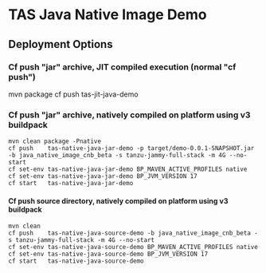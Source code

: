 # TAS Java Native Image Demo

## Deployment Options

### Cf push "jar" archive, JIT compiled execution (normal "cf push")
mvn package
cf push tas-jit-java-demo

### Cf push "jar" archive, natively compiled on platform using v3 buildpack
```
mvn clean package -Pnative
cf push    tas-native-java-jar-demo -p target/demo-0.0.1-SNAPSHOT.jar -b java_native_image_cnb_beta -s tanzu-jammy-full-stack -m 4G --no-start
cf set-env tas-native-java-jar-demo BP_MAVEN_ACTIVE_PROFILES native
cf set-env tas-native-java-jar-demo BP_JVM_VERSION 17
cf start   tas-native-java-jar-demo
```

#### Cf push source directory, natively compiled on platform using v3 buildpack
```
mvn clean
cf push    tas-native-java-source-demo -b java_native_image_cnb_beta -s tanzu-jammy-full-stack -m 4G --no-start
cf set-env tas-native-java-source-demo BP_MAVEN_ACTIVE_PROFILES native
cf set-env tas-native-java-source-demo BP_JVM_VERSION 17
cf start   tas-native-java-source-demo
```

